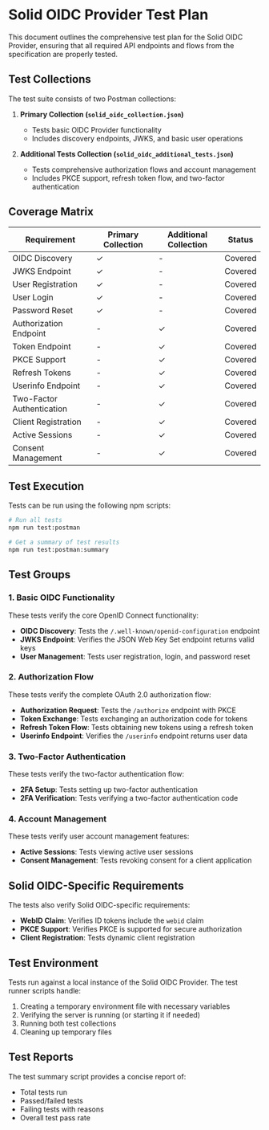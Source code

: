 # Solid OIDC Provider Test Plan

This document outlines the comprehensive test plan for the Solid OIDC Provider, ensuring that all required API endpoints and flows from the specification are properly tested.

## Test Collections

The test suite consists of two Postman collections:

1. **Primary Collection (`solid_oidc_collection.json`)**
   - Tests basic OIDC Provider functionality
   - Includes discovery endpoints, JWKS, and basic user operations

2. **Additional Tests Collection (`solid_oidc_additional_tests.json`)**
   - Tests comprehensive authorization flows and account management
   - Includes PKCE support, refresh token flow, and two-factor authentication

## Coverage Matrix

| Requirement | Primary Collection | Additional Collection | Status |
|-------------|-------------------|----------------------|--------|
| OIDC Discovery | ✓ | - | Covered |
| JWKS Endpoint | ✓ | - | Covered |
| User Registration | ✓ | - | Covered |
| User Login | ✓ | - | Covered |
| Password Reset | ✓ | - | Covered |
| Authorization Endpoint | - | ✓ | Covered |
| Token Endpoint | - | ✓ | Covered |
| PKCE Support | - | ✓ | Covered |
| Refresh Tokens | - | ✓ | Covered |
| Userinfo Endpoint | - | ✓ | Covered |
| Two-Factor Authentication | - | ✓ | Covered |
| Client Registration | - | ✓ | Covered |
| Active Sessions | - | ✓ | Covered |
| Consent Management | - | ✓ | Covered |

## Test Execution

Tests can be run using the following npm scripts:

```bash
# Run all tests
npm run test:postman

# Get a summary of test results
npm run test:postman:summary
```

## Test Groups

### 1. Basic OIDC Functionality

These tests verify the core OpenID Connect functionality:

- **OIDC Discovery**: Tests the `/.well-known/openid-configuration` endpoint
- **JWKS Endpoint**: Verifies the JSON Web Key Set endpoint returns valid keys
- **User Management**: Tests user registration, login, and password reset

### 2. Authorization Flow

These tests verify the complete OAuth 2.0 authorization flow:

- **Authorization Request**: Tests the `/authorize` endpoint with PKCE
- **Token Exchange**: Tests exchanging an authorization code for tokens
- **Refresh Token Flow**: Tests obtaining new tokens using a refresh token
- **Userinfo Endpoint**: Verifies the `/userinfo` endpoint returns user data

### 3. Two-Factor Authentication

These tests verify the two-factor authentication flow:

- **2FA Setup**: Tests setting up two-factor authentication
- **2FA Verification**: Tests verifying a two-factor authentication code

### 4. Account Management

These tests verify user account management features:

- **Active Sessions**: Tests viewing active user sessions
- **Consent Management**: Tests revoking consent for a client application

## Solid OIDC-Specific Requirements

The tests also verify Solid OIDC-specific requirements:

- **WebID Claim**: Verifies ID tokens include the `webid` claim
- **PKCE Support**: Verifies PKCE is supported for secure authorization
- **Client Registration**: Tests dynamic client registration

## Test Environment

Tests run against a local instance of the Solid OIDC Provider. The test runner scripts handle:

1. Creating a temporary environment file with necessary variables
2. Verifying the server is running (or starting it if needed)
3. Running both test collections
4. Cleaning up temporary files

## Test Reports

The test summary script provides a concise report of:

- Total tests run
- Passed/failed tests
- Failing tests with reasons
- Overall test pass rate
